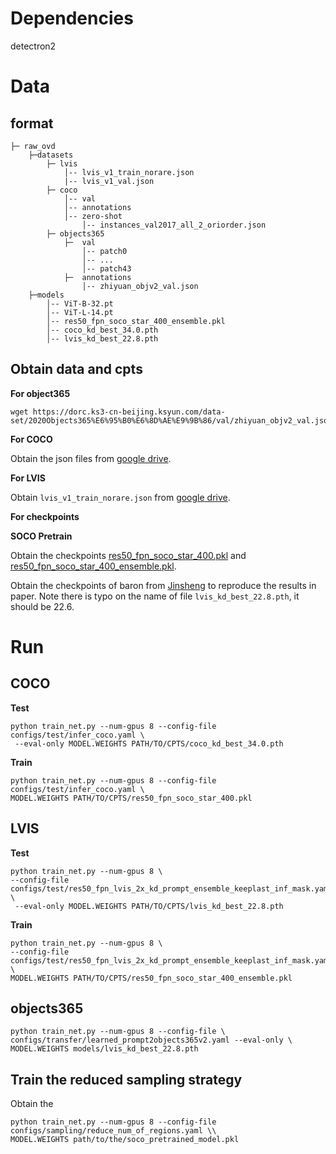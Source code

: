 # Dependencies
detectron2
# Data
## format
```
├─ raw_ovd
    ├─datasets
        ├─ lvis
            │-- lvis_v1_train_norare.json
            |-- lvis_v1_val.json
        ├─ coco
            │-- val
            │-- annotations
            │-- zero-shot
                │-- instances_val2017_all_2_oriorder.json
        ├─ objects365
            ├─  val
                │-- patch0
                │-- ...
                │-- patch43
            ├─  annotations
                │-- zhiyuan_objv2_val.json
    ├─models
        │-- ViT-B-32.pt
        │-- ViT-L-14.pt
        │-- res50_fpn_soco_star_400_ensemble.pkl
        │-- coco_kd_best_34.0.pth
        │-- lvis_kd_best_22.8.pth
```
## Obtain data and cpts
**For object365**
```
wget https://dorc.ks3-cn-beijing.ksyun.com/data-set/2020Objects365%E6%95%B0%E6%8D%AE%E9%9B%86/val/zhiyuan_objv2_val.json
```
**For COCO**

Obtain the json files from
[google drive](https://drive.google.com/file/d/1K4T0Q-rhzl09RkhKsur6xWqs31HSx3fB/view?usp=sharing).


**For LVIS**

Obtain `lvis_v1_train_norare.json` from [google drive](https://drive.google.com/file/d/1ahmCUXyFAQqnlMb-ZDDSQUMnIosYqhu5/view?usp=drive_link).

**For checkpoints**

**SOCO Pretrain**

Obtain the checkpoints  [res50_fpn_soco_star_400.pkl](https://drive.google.com/file/d/1rIW9IXjWEnFZa4klZuZ5WNSchRYaOC0x/view?usp=drive_link)
and [res50_fpn_soco_star_400_ensemble.pkl](https://drive.google.com/file/d/16-u1lj13T8TQswEx_-f5p1w8bRPA7Ifb/view?usp=drive_link). 

Obtain the checkpoints of baron from
[Jinsheng](https://connecthkuhk-my.sharepoint.com/:f:/g/personal/js20_connect_hku_hk/EingbMkSjIZKu8PObuGte_wBTPGOeV5M88C_Xq34qewiNQ?e=JtHRYv) 
to reproduce the results in paper. Note there is typo on the name of file `lvis_kd_best_22.8.pth`, it should be 22.6.


# Run
## COCO
**Test**

```
python train_net.py --num-gpus 8 --config-file configs/test/infer_coco.yaml \
 --eval-only MODEL.WEIGHTS PATH/TO/CPTS/coco_kd_best_34.0.pth
```

**Train**
```
python train_net.py --num-gpus 8 --config-file configs/test/infer_coco.yaml \
MODEL.WEIGHTS PATH/TO/CPTS/res50_fpn_soco_star_400.pkl
```

## LVIS

**Test**

```
python train_net.py --num-gpus 8 \
--config-file configs/test/res50_fpn_lvis_2x_kd_prompt_ensemble_keeplast_inf_mask.yaml \
 --eval-only MODEL.WEIGHTS PATH/TO/CPTS/lvis_kd_best_22.8.pth
```

**Train**
```
python train_net.py --num-gpus 8 \
--config-file configs/test/res50_fpn_lvis_2x_kd_prompt_ensemble_keeplast_inf_mask.yaml \
MODEL.WEIGHTS PATH/TO/CPTS/res50_fpn_soco_star_400_ensemble.pkl
```

## objects365
```
python train_net.py --num-gpus 8 --config-file \
configs/transfer/learned_prompt2objects365v2.yaml --eval-only \
MODEL.WEIGHTS models/lvis_kd_best_22.8.pth
```
## Train the reduced sampling strategy

Obtain the 

```
python train_net.py --num-gpus 8 --config-file configs/sampling/reduce_num_of_regions.yaml \\
MODEL.WEIGHTS path/to/the/soco_pretrained_model.pkl
```
